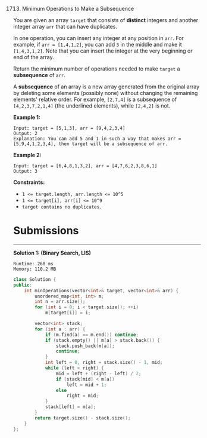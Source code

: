 1713. Minimum Operations to Make a Subsequence

You are given an array `target` that consists of **distinct** integers and another integer array `arr` that can have duplicates.

In one operation, you can insert any integer at any position in `arr`. For example, if `arr = [1,4,1,2]`, you can add `3` in the middle and make it `[1,4,3,1,2]`. Note that you can insert the integer at the very beginning or end of the array.

Return the minimum number of operations needed to make `target` a **subsequence** of `arr`.

A **subsequence** of an array is a new array generated from the original array by deleting some elements (possibly none) without changing the remaining elements' relative order. For example, `[2,7,4]` is a subsequence of `[4,2,3,7,2,1,4]` (the underlined elements), while `[2,4,2]` is not.

 

**Example 1:**
```
Input: target = [5,1,3], arr = [9,4,2,3,4]
Output: 2
Explanation: You can add 5 and 1 in such a way that makes arr = [5,9,4,1,2,3,4], then target will be a subsequence of arr.
```

**Example 2:**
```
Input: target = [6,4,8,1,3,2], arr = [4,7,6,2,3,8,6,1]
Output: 3
```

**Constraints:**

* `1 <= target.length, arr.length <= 10^5`
* `1 <= target[i], arr[i] <= 10^9`
* `target contains no duplicates`.

# Submissions
---
**Solution 1: (Binary Search, LIS)**
```
Runtime: 268 ms
Memory: 110.2 MB
```
```c++
class Solution {
public:
    int minOperations(vector<int>& target, vector<int>& arr) {
        unordered_map<int, int> m;
        int n = arr.size();
        for (int i = 0; i < target.size(); ++i)
            m[target[i]] = i;

        vector<int> stack;
        for (int a : arr) {
            if (m.find(a) == m.end()) continue;
            if (stack.empty() || m[a] > stack.back()) {
                stack.push_back(m[a]);
                continue;
            }
            int left = 0, right = stack.size() - 1, mid;
            while (left < right) {
                mid = left + (right - left) / 2;
                if (stack[mid] < m[a])
                    left = mid + 1;
                else
                    right = mid;
            }
            stack[left] = m[a];
        }
        return target.size() - stack.size();
    }
};
```

